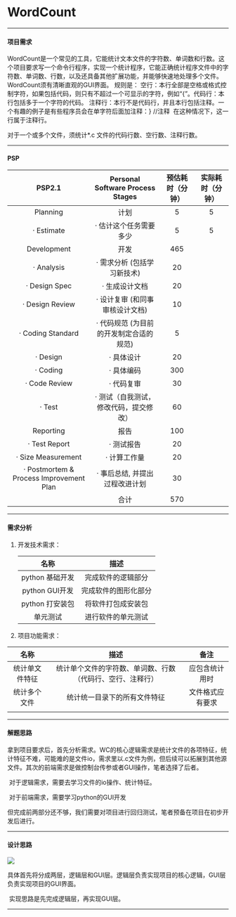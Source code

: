 # WordCount

---

#### 项目需求

​	WordCount是一个常见的工具，它能统计文本文件的字符数、单词数和行数。这个项目要求写一个命令行程序，实现一个统计程序，它能正确统计程序文件中的字符数、单词数、行数，以及还具备其他扩展功能，并能够快速地处理多个文件。WordCount须有清晰直观的GUI界面。
规则是：
​    空行：本行全部是空格或格式控制字符，如果包括代码，则只有不超过一个可显示的字符，例如“{”。
​    代码行：本行包括多于一个字符的代码。
​    注释行：本行不是代码行，并且本行包括注释。一个有趣的例子是有些程序员会在单字符后面加注释：} //注释
​            在这种情况下，这一行属于注释行。

对于一个或多个文件，须统计*.c 文件的代码行数、空行数、注释行数。

---

#### PSP

|                 PSP2.1                  |    Personal Software Process Stages     | 预估耗时（分钟） | 实际耗时（分钟） |
| :-------------------------------------: | :-------------------------------------: | :--------------: | :--------------: |
|                Planning                 |                  计划                   |        5         |        5         |
|               · Estimate                |         · 估计这个任务需要多少          |        5         |        5         |
|               Development               |                  开发                   |       465        |                  |
|               · Analysis                |       · 需求分析 (包括学习新技术)       |        20        |                  |
|              · Design Spec              |             · 生成设计文档              |        20        |                  |
|             · Design Review             |     · 设计复审 (和同事审核设计文档)     |        10        |                  |
|            · Coding Standard            | · 代码规范 (为目前的开发制定合适的规范) |        5         |                  |
|                · Design                 |               · 具体设计                |        20        |                  |
|                · Coding                 |               · 具体编码                |       300        |                  |
|              · Code Review              |               · 代码复审                |        30        |                  |
|                 · Test                  | · 测试（自我测试，修改代码，提交修改）  |        60        |                  |
|                Reporting                |                  报告                   |       100        |                  |
|              · Test Report              |               · 测试报告                |        20        |                  |
|           · Size Measurement            |              · 计算工作量               |        20        |                  |
| · Postmortem & Process Improvement Plan |     · 事后总结, 并提出过程改进计划      |        30        |                  |
|                                         |                  合计                   |       570        |                  |

----

#### 需求分析

1. 开发技术需求：

   |      名称       |         描述         |
   | :-------------: | :------------------: |
   | python 基础开发 |  完成软件的逻辑部分  |
   | python GUI开发  | 完成软件的图形化部分 |
   | python 打安装包 |  将软件打包成安装包  |
   |    单元测试     |  进行软件的单元测试  |

   

2. 项目功能需求：

|      名称      |                            描述                            |       备注       |
| :------------: | :--------------------------------------------------------: | :--------------: |
| 统计单文件特征 | 统计单个文件的字符数、单词数、行数（代码行、空行、注释行） |  应包含统计用时  |
|  统计多个文件  |                统计统一目录下的所有文件特征                | 文件格式应有要求 |
|                |                                                            |                  |

---

#### 解题思路

​		拿到项目要求后，首先分析需求。WC的核心逻辑需求是统计文件的各项特征，统计特征不难，可能难的是文件io，需求里以.c文件为例，但后续可以拓展到其他源文件。其次的前端需求是做控制台传参或者GUI操作，笔者选择了后者。

​		对于逻辑需求，需要去学习文件的io操作、统计特征。

​		对于前端需求，需要学习python的GUI开发

​		但完成前两部分还不够，我们需要对项目进行回归测试，笔者预备在项目在初步开发后进行。

-----

#### 设计思路

![](C:\Users\Shinelon\Pictures\forBlog\wc\WC.png)

​		具体首先将分成两层，逻辑层和GUI层。逻辑层负责实现项目的核心逻辑，GUI层负责实现项目的GUI界面。

​		实现思路是先完成逻辑层，再实现GUI层。

---

